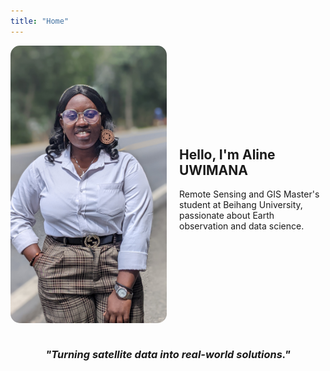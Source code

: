 ```yaml
---
title: "Home"
---
```


<div style="display: flex; align-items: center;">
  <img src="/images/Aline.jpg" alt="My photo" width="250" style="border-radius: 15px; margin-right: 20px;">
  <div>
    <h2>Hello, I'm Aline UWIMANA</h2>
    <p>Remote Sensing and GIS Master's student at Beihang University, passionate about Earth observation and data science.</p>
  </div>
</div>

<br>

<div style="text-align: center;">
  <h3><em>"Turning satellite data into real-world solutions."</em></h3>
</div>
